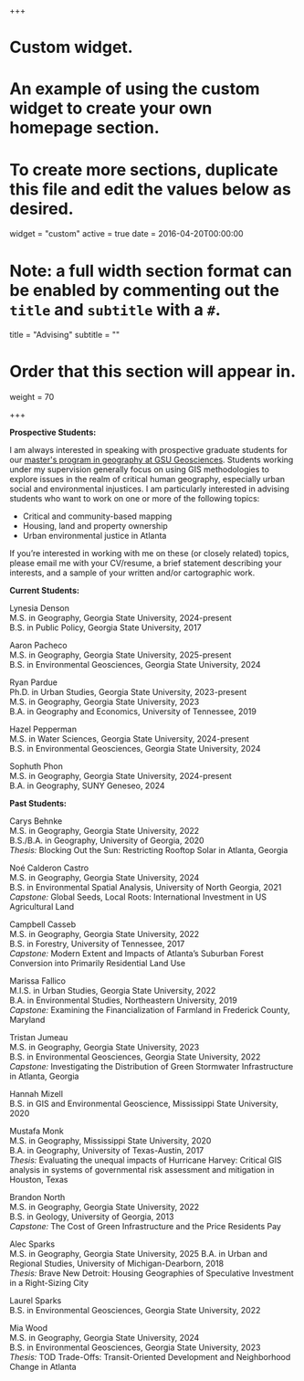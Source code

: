 +++
# Custom widget.
# An example of using the custom widget to create your own homepage section.
# To create more sections, duplicate this file and edit the values below as desired.
widget = "custom"
active = true
date = 2016-04-20T00:00:00

# Note: a full width section format can be enabled by commenting out the `title` and `subtitle` with a `#`.
title = "Advising"
subtitle = ""

# Order that this section will appear in.
weight = 70

+++

__Prospective Students:__

I am always interested in speaking with prospective graduate students for our [master's program in geography at GSU Geosciences](https://cas.gsu.edu/program/geosciences-ms-geography-concentration/). Students working under my supervision generally focus on using GIS methodologies to explore issues in the realm of critical human geography, especially urban social and environmental injustices. I am particularly interested in advising students who want to work on one or more of the following topics:

- Critical and community-based mapping
- Housing, land and property ownership
- Urban environmental justice in Atlanta

If you’re interested in working with me on these (or closely related) topics, please email me with your CV/resume, a brief statement describing your interests, and a sample of your written and/or cartographic work.

__Current Students:__  
  
Lynesia Denson  
M.S. in Geography, Georgia State University, 2024-present  
B.S. in Public Policy, Georgia State University, 2017  

Aaron Pacheco  
M.S. in Geography, Georgia State University, 2025-present  
B.S. in Environmental Geosciences, Georgia State University, 2024

Ryan Pardue  
Ph.D. in Urban Studies, Georgia State University, 2023-present  
M.S. in Geography, Georgia State University, 2023  
B.A. in Geography and Economics, University of Tennessee, 2019  

Hazel Pepperman  
M.S. in Water Sciences, Georgia State University, 2024-present  
B.S. in Environmental Geosciences, Georgia State University, 2024  

Sophuth Phon  
M.S. in Geography, Georgia State University, 2024-present  
B.A. in Geography, SUNY Geneseo, 2024  
  

__Past Students:__

Carys Behnke  
M.S. in Geography, Georgia State University, 2022  
B.S./B.A. in Geography, University of Georgia, 2020  
_Thesis:_ Blocking Out the Sun: Restricting Rooftop Solar in Atlanta, Georgia
  
Noé Calderon Castro  
M.S. in Geography, Georgia State University, 2024  
B.S. in Environmental Spatial Analysis, University of North Georgia, 2021  
_Capstone:_ Global Seeds, Local Roots: International Investment in US Agricultural Land  
  
Campbell Casseb  
M.S. in Geography, Georgia State University, 2022  
B.S. in Forestry, University of Tennessee, 2017  
_Capstone:_ Modern Extent and Impacts of Atlanta’s Suburban Forest Conversion into Primarily Residential Land Use 

Marissa Fallico  
M.I.S. in Urban Studies, Georgia State University, 2022  
B.A. in Environmental Studies, Northeastern University, 2019  
_Capstone:_ Examining the Financialization of Farmland in Frederick County, Maryland  

Tristan Jumeau  
M.S. in Geography, Georgia State University, 2023  
B.S. in Environmental Geosciences, Georgia State University, 2022  
_Capstone:_ Investigating the Distribution of Green Stormwater Infrastructure in Atlanta, Georgia  
  
Hannah Mizell  
B.S. in GIS and Environmental Geoscience, Mississippi State University, 2020  
  
Mustafa Monk  
M.S. in Geography, Mississippi State University, 2020  
B.A. in Geography, University of Texas-Austin, 2017  
_Thesis:_ Evaluating the unequal impacts of Hurricane Harvey: Critical GIS analysis in systems of governmental risk assessment and mitigation in Houston, Texas

Brandon North  
M.S. in Geography, Georgia State University, 2022  
B.S. in Geology, University of Georgia, 2013  
_Capstone:_ The Cost of Green Infrastructure and the Price Residents Pay 


Alec Sparks  
M.S. in Geography, Georgia State University, 2025 
B.A. in Urban and Regional Studies, University of Michigan-Dearborn, 2018  
_Thesis:_ Brave New Detroit: Housing Geographies of Speculative Investment in a Right-Sizing City

Laurel Sparks  
B.S. in Environmental Geosciences, Georgia State University, 2022

Mia Wood  
M.S. in Geography, Georgia State University, 2024  
B.S. in Environmental Geosciences, Georgia State University, 2023  
_Thesis:_ TOD Trade-Offs: Transit-Oriented Development and Neighborhood Change in Atlanta
